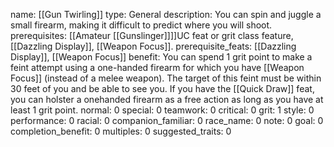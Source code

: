 name: [[Gun Twirling]]
type: General
description: You can spin and juggle a small firearm, making it difficult to predict where you will shoot.
prerequisites: [[Amateur [[Gunslinger]]]]UC feat or grit class feature, [[Dazzling Display]], [[Weapon Focus]].
prerequisite_feats: [[Dazzling Display]], [[Weapon Focus]]
benefit: You can spend 1 grit point to make a feint attempt using a one-handed firearm for which you have [[Weapon Focus]] (instead of a melee weapon). The target of this feint must be within 30 feet of you and be able to see you. If you have the [[Quick Draw]] feat, you can holster a onehanded firearm as a free action as long as you have at least 1 grit point.
normal: 0
special: 0
teamwork: 0
critical: 0
grit: 1
style: 0
performance: 0
racial: 0
companion_familiar: 0
race_name: 0
note: 0
goal: 0
completion_benefit: 0
multiples: 0
suggested_traits: 0
